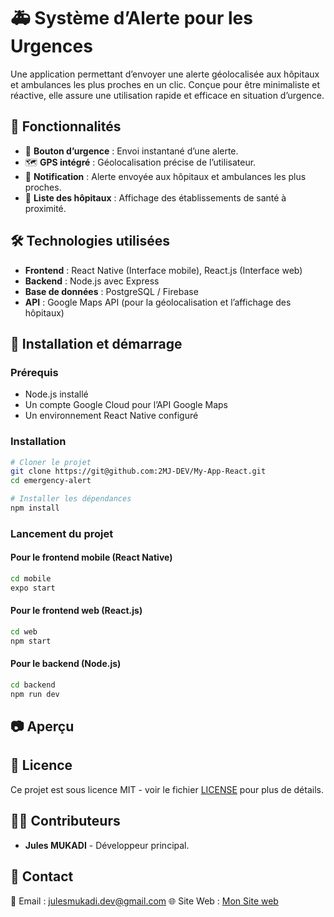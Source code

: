 # 🚑 Système d’Alerte pour les Urgences

Une application permettant d’envoyer une alerte géolocalisée aux hôpitaux et ambulances les plus proches en un clic. 
Conçue pour être minimaliste et réactive, elle assure une utilisation rapide et efficace en situation d’urgence.

## 📌 Fonctionnalités
- 📍 **Bouton d’urgence** : Envoi instantané d’une alerte.
- 🗺️ **GPS intégré** : Géolocalisation précise de l’utilisateur.
- 🔔 **Notification** : Alerte envoyée aux hôpitaux et ambulances les plus proches.
- 🏥 **Liste des hôpitaux** : Affichage des établissements de santé à proximité.

## 🛠️ Technologies utilisées
- **Frontend** : React Native (Interface mobile), React.js (Interface web)
- **Backend** : Node.js avec Express
- **Base de données** : PostgreSQL / Firebase
- **API** : Google Maps API (pour la géolocalisation et l’affichage des hôpitaux)

## 🚀 Installation et démarrage
### Prérequis
- Node.js installé
- Un compte Google Cloud pour l’API Google Maps
- Un environnement React Native configuré

### Installation
```bash
# Cloner le projet
git clone https://git@github.com:2MJ-DEV/My-App-React.git
cd emergency-alert

# Installer les dépendances
npm install
```

### Lancement du projet
#### Pour le frontend mobile (React Native)
```bash
cd mobile
expo start
```

#### Pour le frontend web (React.js)
```bash
cd web
npm start
```

#### Pour le backend (Node.js)
```bash
cd backend
npm run dev
```

## 📷 Aperçu


## 📜 Licence
Ce projet est sous licence MIT - voir le fichier [LICENSE](LICENSE) pour plus de détails.

## 👨‍💻 Contributeurs
- **Jules MUKADI** - Développeur principal.

## 📩 Contact
📧 Email : julesmukadi.dev@gmail.com
🌐 Site Web : [Mon Site web](https://julesmukadi.me)
